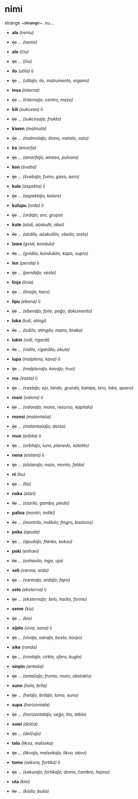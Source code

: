 # nimi

strange ~~~strange~~~. nu…

* **ala** *(neniu)*
 * ~~ijo~~ … *(nenio)*

* **ale** *(ĉiu)*
 * ~~ijo~~ … *(ĉio)*

* **ilo** *(utila)* `Ü`
 * ~~ijo~~ … *(utilaĵo; ilo, instrumento, organo)*

* **insa** *(interna)*
 * ~~ijo~~ … *(internaĵo; centro, mezo)*

* **kili** *(sukcesa)* `Ü`
 * ~~ijo~~ … *(sukcesaĵo; frukto)*

* **kiwen** *(malmola)*
 * ~~ijo~~ … *(malmolaĵo; ŝtono, metalo, osto)*

* **ko** *(amorfa)*
 * ~~ijo~~ … *(amorfaĵo; amaso, pulvoro)*

* **kon** *(ŝveba)*
 * ~~ijo~~ … *(ŝvebaĵo; fumo, gaso, aero)*

* **kule** *(aspekta)* `Ü`
 * ~~ijo~~ … *(aspektaĵo; koloro)*

* **kulupu** *(orda)* `Ü`
 * ~~ijo~~ … *(ordaĵo; aro, grupo)*

* **kute** *(aŭdi, aŭskulti, obei)*
 * ~~ilo~~ … *(aŭdilo, aŭskultilo, obeilo; orelo)*

* **lawa** *(gvidi, konduki)*
 * ~~ilo~~ … *(gvidilo, kondukilo; kapo, supro)*

* **len** *(penda)* `Ü`
 * ~~ijo~~ … *(pendaĵo; vesto)*

* **linja** *(linia)*
 * ~~ijo~~ … *(liniaĵo; haro)*

* **lipu** *(ebena)* `Ü`
 * ~~ijo~~ … *(ebenaĵo; folio, paĝo, dokumento)*

* **luka** *(tuŝi, atingi)*
 * ~~ilo~~ … *(tuŝilo, atingilo; mano, brako)*

* **lukin** *(vidi, rigardi)*
 * ~~ilo~~ … *(vidilo, rigardilo; okulo)*

* **lupa** *(malplena, kava)* `Ü`
 * ~~ijo~~ … *(malplenaĵo, kavaĵo; truo)*

* **ma** *(vasta)* `Ü`
 * ~~ijo~~ … *(vastaĵo; ejo, lando, grundo, kampo, tero, loko, spaco)*

* **mani** *(valora)* `Ü`
 * ~~ijo~~ … *(valoraĵo; mono, resurso, kapitalo)*

* **monsi** *(malantaŭa)*
 * ~~ijo~~ … *(malantaŭaĵo; dorso)*

* **mun** *(orbita)* `Ü`
 * ~~ijo~~ … *(orbitaĵo; luno, planedo, satelito)*

* **nena** *(elstara)* `Ü`
 * ~~ijo~~ … *(elstaraĵo; nazo, monto, faldo)*

* **ni** *(tiu)*
 * ~~ijo~~ … *(tio)*

* **noka** *(stari)*
 * ~~ilo~~ … *(starilo; gambo, piedo)*

* **palisa** *(montri, indiki)*
 * ~~ilo~~ … *(montrilo, indikilo; fingro, bastono)*

* **poka** *(apuda)*
 * ~~ijo~~ … *(apudaĵo; flanko, kokso)*

* **poki** *(enhavi)*
 * ~~ilo~~ … *(enhavilo; ingo, ujo)*

* **seli** *(varma, arda)*
 * ~~ijo~~ … *(varmaĵo, ardaĵo; fajro)*

* **selo** *(eksterna)* `Ü`
 * ~~ijo~~ … *(eksternaĵo; ŝelo, haŭto, formo)*

* **seme** *(kiu)*
 * ~~ijo~~ … *(kio)*

* **sijelo** *(viva, sana)* `Ü`
 * ~~ijo~~ … *(vivaĵo, sanaĵo; besto, korpo)*

* **sike** *(ronda)*
 * ~~ijo~~ … *(rondaĵo; cirklo, sfero, kuglo)*

* **sinpin** *(antaŭa)*
 * ~~ijo~~ … *(antaŭaĵo; fronto, muro, obstaklo)*

* **suno** *(hela, brila)*
 * ~~ijo~~ … *(helaĵo, brilaĵo; lumo, suno)*

* **supa** *(horizontala)*
 * ~~ijo~~ … *(horizontalaĵo; seĝo, lito, tablo)*

* **suwi** *(dolĉa)*
 * ~~ijo~~ … *(dolĉaĵo)*

* **telo** *(likva, malseka)*
 * ~~ijo~~ … *(likvaĵo, malsekaĵo; likvo, akvo)*

* **tomo** *(sekura, fortika)* `Ü`
 * ~~ijo~~ … *(sekuraĵo, fortikaĵo; domo, ĉambro, hejmo)*

* **uta** *(kisi)*
 * ~~ilo~~ … *(kisilo; buŝo)*
